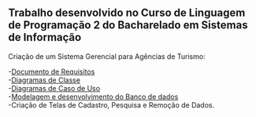 ## Trabalho desenvolvido no Curso de Linguagem de Programação 2 do Bacharelado em Sistemas de Informação

Criação de um Sistema Gerencial para Agências de Turismo:

-[Documento de Requisitos](https://github.com/leonardomartins92/Curso-Java-2/blob/develop/documentos/RequisitosLP2.pdf)<br>
-[Diagramas de Classe](https://github.com/leonardomartins92/Curso-Java-2/blob/develop/documentos/DiagramaDeClasse.png)<br>
-[Diagramas de Caso de Uso](https://github.com/leonardomartins92/Curso-Java-2/blob/develop/documentos/Casos%20de%20Uso.png)<br>
-[Modelagem e desenvolvimento do Banco de dados](https://github.com/leonardomartins92/Curso-Java-2/blob/develop/documentos/BancoDeDados.png)<br>
-Criação de Telas de Cadastro, Pesquisa e Remoção de Dados.